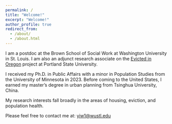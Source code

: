 ```yaml
---
permalink: /
title: "Welcome!"
excerpt: "Welcome!"
author_profile: true
redirect_from: 
  - /about/
  - /about.html
---
```


I am a postdoc at the Brown School of Social Work at Washington University in St. Louis. I am also an adjunct research associate on the [Evicted in Oregon](https://www.evictedinoregon.com) project at Portland State University. 

I received my Ph.D. in Public Affairs with a minor in Population Studies from the University of Minnesota in 2023. Before coming to the United States, I earned my master’s degree in urban planning from Tsinghua University, China.

My research interests fall broadly in the areas of housing, eviction, and population health.

Please feel free to contact me at: yiw1@wustl.edu

